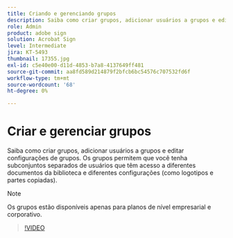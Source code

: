 ```yaml
---
title: Criando e gerenciando grupos
description: Saiba como criar grupos, adicionar usuários a grupos e editar configurações de grupo
role: Admin
product: adobe sign
solution: Acrobat Sign
level: Intermediate
jira: KT-5493
thumbnail: 17355.jpg
exl-id: c5e40e00-d11d-4853-b7a8-4137649ff481
source-git-commit: aa8fd589d214879f2bfcb6bc54576c707532fd6f
workflow-type: tm+mt
source-wordcount: '68'
ht-degree: 0%

---
```


# Criar e gerenciar grupos

Saiba como criar grupos, adicionar usuários a grupos e editar configurações de grupos. Os grupos permitem que você tenha subconjuntos separados de usuários que têm acesso a diferentes documentos da biblioteca e diferentes configurações (como logotipos e partes copiadas).

>[!NOTE]
>
>Os grupos estão disponíveis apenas para planos de nível empresarial e corporativo.

>[!VIDEO](https://video.tv.adobe.com/v/344682?quality=12&learn=on&hidetitle=true)
